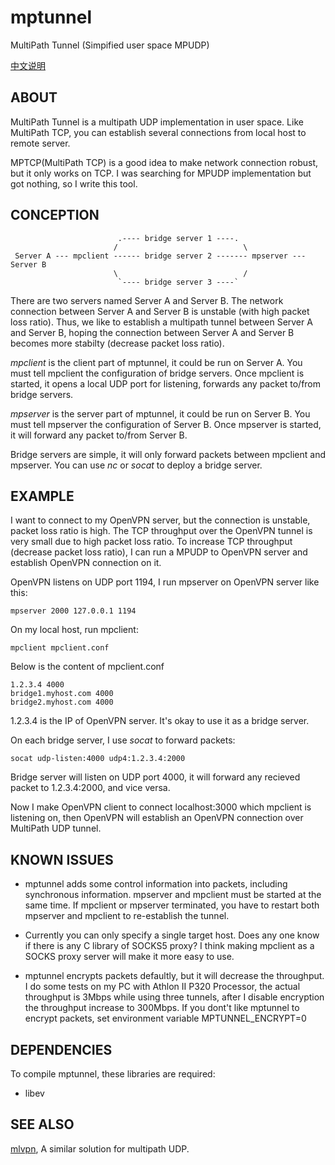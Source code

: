 # mptunnel
MultiPath Tunnel (Simpified user space MPUDP)

[中文说明](README.zh_CN.md)

## ABOUT

MultiPath Tunnel is a multipath UDP implementation in user space. Like MultiPath TCP, you can establish
several connections from local host to remote server.

MPTCP(MultiPath TCP) is a good idea to make network connection robust, but it only works on TCP. I was
searching for MPUDP implementation but got nothing, so I write this tool.


## CONCEPTION

```
                        .---- bridge server 1 ----.
                       /                            \
 Server A --- mpclient ------ bridge server 2 ------- mpserver --- Server B
                       \                            /
                        `---- bridge server 3 ----`
```

There are two servers named Server A and Server B. The network connection between Server A and Server B is
unstable (with high packet loss ratio). Thus, we like to establish a multipath tunnel between Server A
and Server B, hoping the connection between Server A and Server B becomes more stabilty (decrease
packet loss ratio).

_mpclient_ is the client part of mptunnel, it could be run on Server A. You must tell mpclient the
configuration of bridge servers. Once mpclient is started, it opens a local UDP port for listening, forwards
any packet to/from bridge servers.

_mpserver_ is the server part of mptunnel, it could be run on Server B. You must tell mpserver the
configuration of Server B. Once mpserver is started, it will forward any packet to/from Server B.

Bridge servers are simple, it will only forward packets between mpclient and mpserver. You can use _nc_ or _socat_ to deploy a bridge server.


## EXAMPLE

I want to connect to my OpenVPN server, but the connection is unstable, packet loss ratio is high. The
TCP throughput over the OpenVPN tunnel is very small due to high packet loss ratio. To increase TCP
throughput (decrease packet loss ratio), I can run a MPUDP to OpenVPN server and establish OpenVPN connection
on it.

OpenVPN listens on UDP port 1194, I run mpserver on OpenVPN server like this:

```
mpserver 2000 127.0.0.1 1194
```

On my local host, run mpclient:

```
mpclient mpclient.conf
```

Below is the content of mpclient.conf 

```
1.2.3.4 4000
bridge1.myhost.com 4000
bridge2.myhost.com 4000
```

1.2.3.4 is the IP of OpenVPN server. It's okay to use it as a bridge server.

On each bridge server, I use _socat_ to forward packets:

```
socat udp-listen:4000 udp4:1.2.3.4:2000
```

Bridge server will listen on UDP port 4000, it will forward any recieved packet to 1.2.3.4:2000, and vice versa.


Now I make OpenVPN client to connect localhost:3000 which mpclient is listening on, then OpenVPN will
establish an OpenVPN connection over MultiPath UDP tunnel.


## KNOWN ISSUES

* mptunnel adds some control information into packets, including synchronous information. mpserver and mpclient must be started at the same time. If mpclient or mpserver terminated, you have to restart both mpserver and mpclient to re-establish the tunnel.

* Currently you can only specify a single target host. Does any one know if there is any C library of SOCKS5 proxy? I think making mpclient as a SOCKS proxy server will make it more easy to use.

* mptunnel encrypts packets defaultly, but it will decrease the throughput. I do some tests on my PC with Athlon II P320 Processor, the actual throughput is 3Mbps while using three tunnels, after I disable encryption the throughput increase to 300Mbps. If you dont't like mptunnel to encrypt packets, set environment variable MPTUNNEL_ENCRYPT=0

## DEPENDENCIES

To compile mptunnel, these libraries are required:

* libev

## SEE ALSO

[mlvpn](https://github.com/zehome/MLVPN/), A similar solution for multipath UDP.
